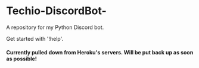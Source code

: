 # Techio-DiscordBot-
A repository for my Python Discord bot.

Get started with '!help'.

#### Currently pulled down from Heroku's servers. Will be put back up as soon as possible!
